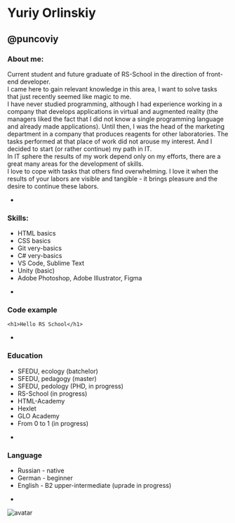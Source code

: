 

# Yuriy Orlinskiy
## @puncoviy
### About me:
Current student and future graduate of RS-School in the direction of front-end developer.  
I came here to gain relevant knowledge in this area, I want to solve tasks that just recently seemed like magic to me.  
I have never studied programming, although I had experience working in a company that develops applications in virtual and augmented reality (the managers liked the fact that I did not know a single programming language and already made applications). Until then, I was the head of the marketing department in a company that produces reagents for other laboratories. The tasks performed at that place of work did not arouse my interest. And I decided to start (or rather continue) my path in IT.  
In IT sphere the results of my work depend only on my efforts, there are a great many areas for the development of skills.  
I love to cope with tasks that others find overwhelming. I love it when the results of your labors are visible and tangible - it brings pleasure and the desire to continue these labors.  

-

### Skills:
* HTML basics
* CSS basics
* Git very-basics
* C# very-basics
* VS Code, Sublime Text
* Unity (basic)
* Adobe Photoshop, Adobe Illustrator, Figma

-

### Code example
```<h1>Hello RS School</h1>```

-

### Education
* SFEDU, ecology (batchelor)
* SFEDU, pedagogy (master)
* SFEDU, pedology (PHD, in progress)
* RS-School (in progress)
* HTML-Academy
* Hexlet
* GLO Academy
* From 0 to 1 (in progress)

-

### Language
* Russian - native
* German - beginner
* English - B2 upper-intermediate (uprade in progress)

-

![avatar](https://openclipart.org/image/800px/323616)
